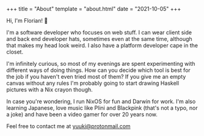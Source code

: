 +++
title = "About"
template =  "about.html"
date = "2021-10-05"
+++

Hi, I'm Florian! :wave:

I'm a software developer who focuses on web stuff. I can wear client side and
back end developer hats, sometimes even at the same time, although that makes
my head look weird. I also have a platform developer cape in the closet.

I'm infinitely curious, so most of my evenings are spent experimenting with
different ways of doing things. How can you decide which tool is best for the
job if you haven't even tried most of them? If you give me an empty canvas
without any rules I'm probably going to start drawing Haskell pictures with a
Nix crayon though.

In case you're wondering, I run NixOS for fun and Darwin for work. I'm also
learning Japanese, love music like Plini and Blackpink (that's not a typo, nor
a joke) and have been a video gamer for over 20 years now.

Feel free to contact me at yuuki@protonmail.com
